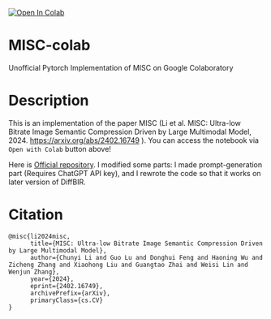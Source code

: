 [![Open In Colab](https://colab.research.google.com/assets/colab-badge.svg)](https://colab.research.google.com/github/tokkiwa/MISC-colab/blob/master/MISC_on_colab(public).ipynb)


# MISC-colab
Unofficial Pytorch Implementation of MISC on Google Colaboratory

# Description 
This is an implementation of the paper MISC (Li et al. MISC: Ultra-low Bitrate Image Semantic Compression Driven by Large Multimodal Model, 2024. https://arxiv.org/abs/2402.16749 ). 
You can access the notebook via `Open with Colab` button above! 


Here is [Official repository](https://github.com/lcysyzxdxc/MISC). 
I modified some parts: I made prompt-generation part (Requires ChatGPT API key), and I rewrote the code so that it works on later version of DiffBIR. 

# Citation
```
@misc{li2024misc,
      title={MISC: Ultra-low Bitrate Image Semantic Compression Driven by Large Multimodal Model}, 
      author={Chunyi Li and Guo Lu and Donghui Feng and Haoning Wu and Zicheng Zhang and Xiaohong Liu and Guangtao Zhai and Weisi Lin and Wenjun Zhang},
      year={2024},
      eprint={2402.16749},
      archivePrefix={arXiv},
      primaryClass={cs.CV}
}
```
